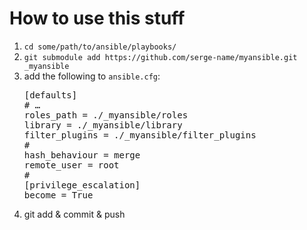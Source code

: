 # How to use this stuff

1. `cd some/path/to/ansible/playbooks/`
2. `git submodule add https://github.com/serge-name/myansible.git _myansible`
3. add the following to `ansible.cfg`:
    <pre>[defaults]
   # …
   roles_path = ./_myansible/roles
   library = ./_myansible/library
   filter_plugins = ./_myansible/filter_plugins
   #
   hash_behaviour = merge
   remote_user = root
   #
   [privilege_escalation]
   become = True</pre>
4. git add & commit & push
